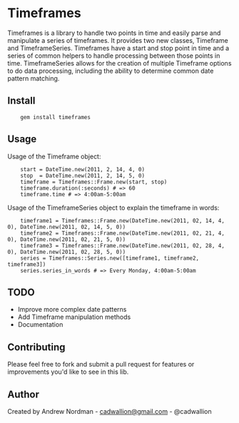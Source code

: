 Timeframes
====

Timeframes is a library to handle two points in time and easily parse and manipulate a series of timeframes.  It provides two new classes, Timeframe and TimeframeSeries.  Timeframes have a start and stop point in time and a series of common helpers to handle processing between those points in time.  TimeframeSeries allows for the creation of multiple Timeframe options to do data processing, including the ability to determine common date pattern matching.  

Install
----

		gem install timeframes
		
Usage
----
Usage of the Timeframe object:

		start = DateTime.new(2011, 2, 14, 4, 0)
		stop  = DateTime.new(2011, 2, 14, 5, 0)
		timeframe = Timeframes::Frame.new(start, stop)
		timeframe.duration(:seconds) # => 60
		timeframe.time # => 4:00am-5:00am
		
Usage of the TimeframeSeries object to explain the timeframe in words:

		timeframe1 = Timeframes::Frame.new(DateTime.new(2011, 02, 14, 4, 0), DateTime.new(2011, 02, 14, 5, 0))
		timeframe2 = Timeframes::Frame.new(DateTime.new(2011, 02, 21, 4, 0), DateTime.new(2011, 02, 21, 5, 0))		
		timeframe3 = Timeframes::Frame.new(DateTime.new(2011, 02, 28, 4, 0), DateTime.new(2011, 02, 28, 5, 0))
		series = Timeframes::Series.new([timeframe1, timeframe2, timeframe3])
		series.series_in_words # => Every Monday, 4:00am-5:00am
		
TODO
----

* Improve more complex date patterns
* Add Timeframe manipulation methods
* Documentation

Contributing
----

Please feel free to fork and submit a pull request for features or improvements you'd like to see in this lib.


Author
----

Created by Andrew Nordman - cadwallion@gmail.com - @cadwallion